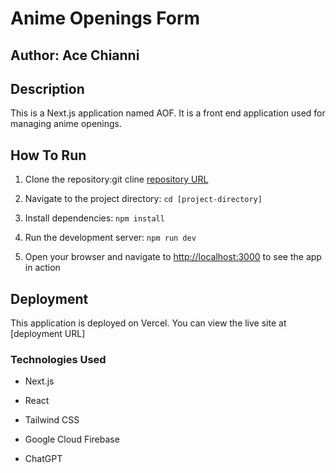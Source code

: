 # Anime Openings Form

## Author: Ace Chianni

## Description

This is a Next.js application named AOF. It is a front end application used for managing anime openings.

## How To Run

1. Clone the repository:git cline [repository URL](https://github.com/Ace-Chianni/anime-openings-form)

2. Navigate to the project directory: `cd [project-directory]`

3. Install dependencies: `npm install`

4. Run the development server: `npm run dev`

5. Open your browser and navigate to [http://localhost:3000](http://localhost:3000) to see the app in action

## Deployment

This application is deployed on Vercel. You can view the live site at [deployment URL]

### Technologies Used

- Next.js

- React

- Tailwind CSS

- Google Cloud Firebase

- ChatGPT
